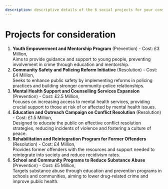 ```yaml
---
description: descriptive details of the 6 social projects for your consideration
---
```


# Projects for consideration

1. **Youth Empowerment and Mentorship Program** (Prevention) - Cost: £3 Million,\
   Aims to provide guidance and support to young people, preventing involvement in crime through education and mentorship.
2. **Community Safety and Policing Reform Initiative** (Resolution) - Cost: £4 Million,\
   Seeks to enhance public safety by implementing reforms in policing practices and building stronger community-police relationships.
3. **Mental Health Support and Counselling Services Expansion**                                              (Prevention) - Cost: £2.5 Million,\
   Focuses on increasing access to mental health services, providing crucial support to those at risk of or affected by mental health issues.
4. **Education and Outreach Campaign on Conflict Resolution** (Resolution) - Cost: £1.5 Million,\
   Designed to educate the public on effective conflict resolution strategies, reducing incidents of violence and fostering a culture of peace.
5. **Rehabilitation and Reintegration Program for Former Offenders**                                         (Resolution) - Cost: £4 Million,\
   Provides former offenders with the resources and support needed to reintegrate into society and reduce recidivism rates.
6. **School and Community Programs to Reduce Substance Abuse**                                       (Prevention) - Cost: £5 Million,\
   Targets substance abuse through education and prevention programs in schools and communities, aiming to lower drug-related crime and improve public health.
